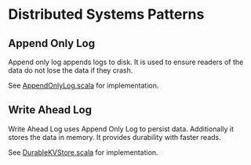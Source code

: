# Distributed Systems Patterns

## Append Only Log

Append only log appends logs to disk. It is used to ensure readers of the data do not lose the data if they crash.

See [AppendOnlyLog.scala](src/main/scala/com/bilalfazlani/AppendOnlyLog.scala) for implementation.

## Write Ahead Log

Write Ahead Log uses Append Only Log to persist data. Additionally it stores the data in memory. It provides durability with faster reads.

See [DurableKVStore.scala](src/main/scala/com/bilalfazlani/DurableKVStore.scala) for implementation.
